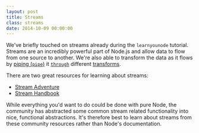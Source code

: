 ```yaml
---
layout: post
title: Streams
class: streams
date: 2014-10-09 00:00:00
---
```


We've briefly touched on streams already during the `learnyounode` tutorial.
Streams are an incredibly powerful part of Node.js and allow data to flow from
one source to another. We're also able to transform the data as it flows by
[piping (`pipe`)][node-pipe] it [`through`][through2] different
[transforms][node-tansform].

There are two great resources for learning about streams:

 - [Stream Adventure][stream-adventure]
 - [Stream Handbook][stream-handbook]

While everything you'd want to do could be done with pure Node, the community
has abstracted some common stream related functionality into nice, functional
abstractions. It's therefore best to learn about streams from these community
resources rather than Node's documentation.


[node-pipe]: http://nodejs.org/api/stream.html#stream_readable_pipe_destination_options
[through2]: https://github.com/rvagg/through2
[node-tansform]: http://nodejs.org/api/stream.html#stream_class_stream_transform
[stream-adventure]: http://nodeschool.io/#stream-adventure
[stream-handbook]: https://github.com/substack/stream-handbook
